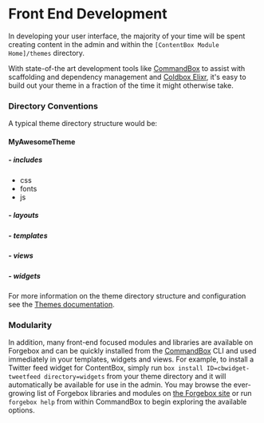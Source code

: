 # Front End Development

In developing your user interface, the majority of your time will be spent creating content in the admin and within the `[ContentBox Module Home]/themes` directory.  

With state-of-the art development tools like [CommandBox](http://commandbox.ortusbooks.com/content/) to assist with scaffolding and dependency management and [Coldbox Elixr](https://github.com/ColdBox/elixir/wiki), it's easy to build out your theme in a fraction of the time it might otherwise take.   

### Directory Conventions

A typical theme directory structure would be:

#### <i class="fa fa-folder-open"></i> MyAwesomeTheme

##### - <i class="fa fa-folder-open"></i> includes
  - <i class="fa fa-folder"></i> css
  - <i class="fa fa-folder"></i> fonts
  - <i class="fa fa-folder"></i> js

##### - <i class="fa fa-folder"></i> layouts
##### - <i class="fa fa-folder"></i> templates
##### - <i class="fa fa-folder"></i> views
##### - <i class="fa fa-folder"></i> widgets

For more information on the theme directory structure and configuration see the [Themes documentation](developing/themes/README.md).


### Modularity


In addition, many front-end focused modules and libraries are available on Forgebox and can be quickly installed from the [CommandBox](http://commandbox.ortusbooks.com/content/) CLI and used immediately in your templates, widgets and views.  For example, to install a Twitter feed widget for ContentBox, simply run `box install ID=cbwidget-tweetfeed directory=widgets` from  your theme directory and it will automatically be available for use in the admin.   You may browse the ever-growing list of Forgebox libraries and modules on [the Forgebox site](https://www.coldbox.org/forgebox/) or run `forgebox help` from within CommandBox to begin exploring the available options.

